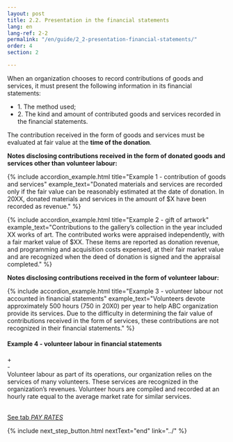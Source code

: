 ```yaml
---
layout: post
title: 2.2. Presentation in the financial statements
lang: en
lang-ref: 2-2
permalink: "/en/guide/2_2-presentation-financial-statements/"
order: 4
section: 2

---
```

When an organization chooses to record contributions of goods and services, it must present the following information in its financial statements:
<ul class="textlist">
<li>1. The method used;</li>

<li>2. The kind and amount of contributed goods and services recorded in the financial statements.</li>
</ul>

The contribution received in the form of goods and services must be evaluated at fair value at the **time of the donation**.

**Notes disclosing contributions received in the form of donated goods and services other than volunteer labour:**

{% include accordion_example.html
title="Example 1 - contribution of goods and services"
example_text="Donated materials and services are recorded only if the fair value can be reasonably estimated at the date of donation. In 20XX, donated materials and services in the amount of $X have been recorded as revenue."
%}

{% include accordion_example.html
title="Example 2 - gift of artwork"
example_text="Contributions to the gallery’s collection in the year included XX works of art. The contributed works were appraised independently, with a fair market value of $XX. These items are reported as donation revenue, and programming and acquisition costs expensed, at their fair market value and are recognized when the deed of donation is signed and the appraisal completed."
%}

**Notes disclosing contributions received in the form of volunteer labour:**

{% include accordion_example.html
title="Example 3 - volunteer labour not accounted in financial statements"
example_text="Volunteers devote approximately 500 hours (750 in 20X0) per year to help ABC organization provide its services. Due to the difficulty in determining the fair value of contributions received in the form of services, these contributions are not recognized in their financial statements."
%}

<div class="outer-accordion-wrapper"> <div class="example-text-wrapper"> <h4 class="include-title"><strong>Example 4 - volunteer labour in financial statements</strong></h4> <div class="close">+</div> <div class="open">-</div> </div> <div class="example-wrapper"> Volunteer labour as part of its operations, our organization relies on the services of many volunteers. These services are recognized in the organization’s revenues. Volunteer hours are compiled and recorded at an hourly rate equal to the average market rate for similar services.<br/><br/>

<a class="toolkit" href="{{ site.baseurl }}/en/toolkit/scales/" title="Scales">See tab <em>PAY RATES</em></a> 
  </div></div>

{% include next_step_button.html nextText="end" link="../" %}